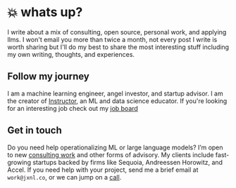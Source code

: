 # :boom: whats up?

I write about a mix of consulting, open source, personal work, and applying llms. I won't email you more than twice a month, not every post I write is worth sharing but I'll do my best to share the most interesting stuff including my own writing, thoughts, and experiences.

## Follow my journey

<script async data-uid="fe6b71773e" src="https://fivesixseven.ck.page/fe6b71773e/index.js"></script>

I am a machine learning engineer, angel investor, and startup advisor. I am the creator of [Instructor](https://github.com/jxnl/instructor), an ML and data science educator. If you're looking for an interesting job check out my [job board](https://jobs.applied-llms.org/)

## Get in touch

Do you need help operationalizing ML or large language models? I’m open to new [consulting work](./contact.md) and other forms of advisory. My clients include fast-growing startups backed by firms like Sequoia, Andreessen Horowitz, and Accel. If you need help with your project, send me a brief email at `work@jxnl.co`, or we can jump on a [call](https://cal.com/jasonliu/expert-call).